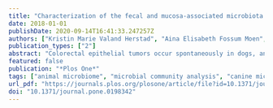 ```yaml
---
title: "Characterization of the fecal and mucosa-associated microbiota in dogs with colorectal epithelial tumors"
date: 2018-01-01
publishDate: 2020-09-14T16:41:33.247257Z
authors: ["Kristin Marie Valand Herstad", "Aina Elisabeth Fossum Moen", "John Christian Gaby", "Lars Moe", "Ellen Skancke"]
publication_types: ["2"]
abstract: "Colorectal epithelial tumors occur spontaneously in dogs, and the pathogenesis seems to parallel that of humans. The development of human colorectal tumorigenesis has been linked to alterations in the composition of the intestinal microbiota. This study characterized the fecal- and mucosa-associated microbiota in dogs with colorectal epithelial tumors (n = 10). The fecal microbiota was characterized by 16S rDNA analysis and compared with that of control dogs (n = 13). We also determined the mucosa-associated microbiota composition in colonic tumor tissue (n = 8) and in adjacent non-tumor tissue (n = 5) by 16S rDNA- and rRNA profiling. The fecal microbial community structure in dogs with tumors was different from that of control samples and was distinguished by oligotypes affiliated with Enterobacteriaceae, Bacteroides, Helicobacter, Porphyromonas, Peptostreptococcus and Streptococcus, and lower abundance of Ruminococcaceae, Slackia, Clostridium XI and Faecalibacterium. The overall community structure and populations of mucosal bacteria were not different based on either the 16S rDNA or the 16S rRNA profile in tumor tissue vs. adjacent non-tumor tissue. However, the proportion of live, potentially active bacteria appeared to be higher in non-tumor tissue compared with tumor tissue and included Slackia, Roseburia, unclass. Ruminococcaeceae, unclass. Lachnospiraceae and Oscillibacter. Colorectal tumors are rarely diagnosed in dogs, but despite this limitation, we were able to show that dogs with colorectal tumors have distinct fecal microbiota profiles. These initial results support the need for future case-control studies that are adequately powered, as well as age-matched and breed-matched, in order to evaluate the influence of bacteria on colorectal cancer etiopathogenesis and to determine whether the bacteria may have potential as biomarkers in clinical settings."
featured: false
publication: "*Plos One*"
tags: ["animal microbiome", "microbial community analysis", "canine microbiome", "dog microbiome", "fecal microbiome", "intestinal microbiome", "gut microbiome", "colorectal cancer", "medical microbiology", "diseases", "16S", "SSU rRNA"]
url_pdf: "https://journals.plos.org/plosone/article/file?id=10.1371/journal.pone.0198342&type=printable"
doi: "10.1371/journal.pone.0198342"
---
```


